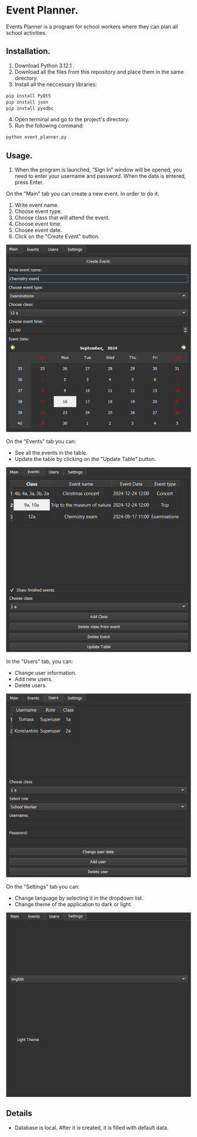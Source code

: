 # Event Planner.
Events Planner is a program for school workers where they can plan all school activities.
## Installation.

1. Download Python 3.12.1 .
2. Download all the files from this repository and place them in the same directory.
3. Install all the neccessary libraries:
```bash
pip install PyQt5
pip install json
pip install pyodbc
```
4. Open terminal and go to the project's directory.
5. Run the following command:
```bash
python event_planner.py
```

## Usage.
1. When the program is launched, “Sign In” window will be opened, you need to enter your username and password. When the data is entered, press Enter.

On the "Main" tab you can create a new event. In order to do it: 
1. Write event name.
2. Choose event type.
3. Choose class that will attend the event.
4. Choose event time.
5. Chosee event date.
6. Click on the "Create Event" button.

![Main tab guide](https://github.com/Thomas-Kr/eventPlanner/blob/main/Sources/main_page.png)

On the "Events" tab you can:
- See all the events in the table.
- Update the table by clicking on the "Update Table" button.

![Events tab guide](https://github.com/Thomas-Kr/eventPlanner/blob/main/Sources/events_page.png)

In the "Users" tab, you can:
- Change user information.
- Add new users.
- Delete users.

![Users tab guide](https://github.com/Thomas-Kr/eventPlanner/blob/main/Sources/users_page.png)

On the "Settings" tab you can: 
- Change language by selecting it in the dropdown list.
- Change theme of the application to dark or light.

![Settings tab guide](https://github.com/Thomas-Kr/eventPlanner/blob/main/Sources/settings_page.png)

## Details
- Database is local. After it is created, it is filled with default data.







